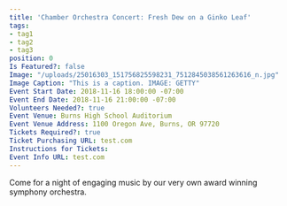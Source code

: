 ```yaml
---
title: 'Chamber Orchestra Concert: Fresh Dew on a Ginko Leaf'
tags:
- tag1
- tag2
- tag3
position: 0
Is Featured?: false
Image: "/uploads/25016303_151756825598231_7512845038561263616_n.jpg"
Image Caption: "This is a caption. IMAGE: GETTY"
Event Start Date: 2018-11-16 18:00:00 -07:00
Event End Date: 2018-11-16 21:00:00 -07:00
Volunteers Needed?: true
Event Venue: Burns High School Auditorium
Event Venue Address: 1100 Oregon Ave, Burns, OR 97720
Tickets Required?: true
Ticket Purchasing URL: test.com
Instructions for Tickets:
Event Info URL: test.com
---
```


Come for a night of engaging music by our very own award winning symphony orchestra.
